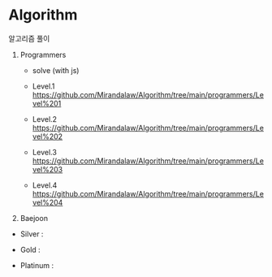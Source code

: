 # Algorithm
알고리즘 풀이
1. Programmers
    - solve (with  js)

    - Level.1 
      https://github.com/Mirandalaw/Algorithm/tree/main/programmers/Level%201
  
    - Level.2
      https://github.com/Mirandalaw/Algorithm/tree/main/programmers/Level%202
      
    - Level.3
      https://github.com/Mirandalaw/Algorithm/tree/main/programmers/Level%203
      
    - Level.4
      https://github.com/Mirandalaw/Algorithm/tree/main/programmers/Level%204
  
2. Baejoon
   
  - Silver
   : 
     
   
  - Gold
   : 
    

  - Platinum
   :
